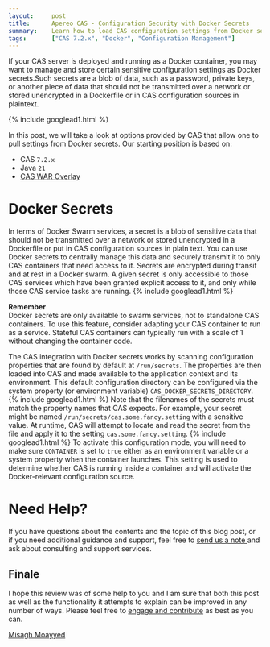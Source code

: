 ```yaml
---
layout:     post
title:      Apereo CAS - Configuration Security with Docker Secrets
summary:    Learn how to load CAS configuration settings from Docker secrets.
tags:       ["CAS 7.2.x", "Docker", "Configuration Management"]
---
```


If your CAS server is deployed and running as a Docker container, you may want to manage and store certain sensitive configuration settings as Docker secrets.Such secrets are a blob of data, such as a password, private keys, or another piece of data that should not be transmitted over a network or stored unencrypted in a Dockerfile or in CAS configuration sources in plaintext. 

{% include googlead1.html  %}

In this post, we will take a look at options provided by CAS that allow one to pull settings from Docker secrets. Our starting position is based on:

- CAS `7.2.x`
- Java `21`
- [CAS WAR Overlay](https://github.com/apereo/cas-overlay-template)

# Docker Secrets

In terms of Docker Swarm services, a secret is a blob of sensitive data that should not be transmitted over a network or stored unencrypted in a Dockerfile or put in CAS configuration sources in plain text. You can use Docker secrets to centrally manage this data and securely transmit it to only CAS containers that need access to it. Secrets are encrypted during transit and at rest in a Docker swarm. A given secret is only accessible to those CAS services which have been granted explicit access to it, and only while those CAS service tasks are running.
{% include googlead1.html  %}
<div class="alert alert-info">
  <strong>Remember</strong><br/>Docker secrets are only available to swarm services, not to standalone CAS containers. To use this feature, consider adapting your CAS container to run as a service. Stateful CAS containers can typically run with a scale of 1 without changing the container code.
</div>

The CAS integration with Docker secrets works by scanning configuration properties that are found by default at `/run/secrets`. The properties are then loaded into CAS and made available to the application context and its environment. This default configuration directory
can be configured via the system property (or environment variable) `CAS_DOCKER_SECRETS_DIRECTORY`.
{% include googlead1.html  %}
Note that the filenames of the secrets must match the property names that CAS expects. For example,
your secret might be named `/run/secrets/cas.some.fancy.setting` with a sensitive value. At runtime, CAS
will attempt to locate and read the secret from the file and apply it to the setting `cas.some.fancy.setting`.
{% include googlead1.html  %}
To activate this configuration mode, you will need to make sure `CONTAINER` is set to `true` either as an environment
variable or a system property when the container launches. This setting is used to determine whether CAS is running inside a container
and will activate the Docker-relevant configuration source.

# Need Help?

If you have questions about the contents and the topic of this blog post, or if you need additional guidance and support, feel free to [send us a note ](/#contact-section-header) and ask about consulting and support services.

## Finale

I hope this review was of some help to you and I am sure that both this post as well as the functionality it attempts to explain can be improved in any number of ways. Please feel free to [engage and contribute](https://apereo.github.io/cas/developer/Contributor-Guidelines.html) as best as you can.

[Misagh Moayyed](https://fawnoos.com)
